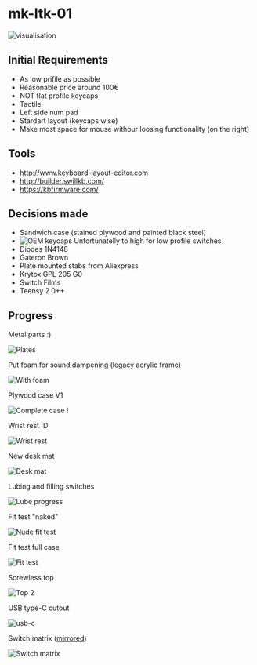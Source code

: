 # mk-ltk-01

![visualisation](./images/mk-ltk-01.png)

## Initial Requirements
* As low prifile as possible
* Reasonable price around 100€
* NOT flat profile keycaps
* Tactile
* Left side num pad
* Stardart layout (keycaps wise)
* Make most space for mouse withour loosing functionality (on the right)

## Tools
* http://www.keyboard-layout-editor.com
* http://builder.swillkb.com/
* https://kbfirmware.com/

## Decisions made
* Sandwich case (stained plywood and painted black steel)
* ![OEM keycaps](./images/keycaps.png) 
  Unfortunatelly to high for low profile switches
* Diodes 1N4148
* Gateron Brown
* Plate mounted stabs from Aliexpress
* Krytox GPL 205 G0
* Switch Films
* Teensy 2.0++

## Progress


Metal parts :) 

![Plates](./images/plate-and-bottom.jpg)


Put foam for sound dampening (legacy acrylic frame)

![With foam](./images/with-foam.jpg)


Plywood case V1

![Complete case !](./images/complete-case-1.jpg)


Wrist rest :D 

![Wrist rest](./images/wrist-rest.jpg)


New desk mat

![Desk mat](./images/desk-mat.jpg)


Lubing and filling switches

![Lube progress](./images/lube-progress.jpg)


Fit test "naked"

![Nude fit test](./images/test-fit-01.jpg)


Fit test full case

![Fit test](./images/fit-test-02.jpg)


Screwless top

![Top 2](./images/top-2.jpg)


USB type-C cutout

![usb-c](./images/usb-c.jpg)


Switch matrix ([mirrored](./images/switch-matrix-mirror.png))

![Switch matrix](./images/switch-matrix.png)